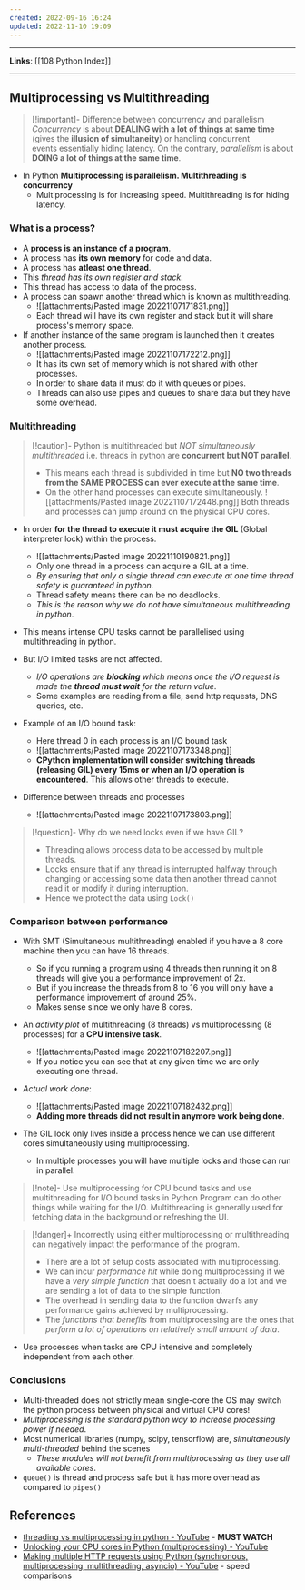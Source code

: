 ```yaml
---
created: 2022-09-16 16:24
updated: 2022-11-10 19:09
---
```

---
**Links**: [[108 Python Index]]

---
## Multiprocessing vs Multithreading 
> [!important]- Difference between concurrency and parallelism
> *Concurrency* is about **DEALING with a lot of things at same time** (gives the **illusion of simultaneity**) or handling concurrent events essentially hiding latency. 
> On the contrary, *parallelism* is about **DOING a lot of things at the same time**. 

- In Python **Multiprocessing is parallelism. Multithreading is concurrency**
	- Multiprocessing is for increasing speed. Multithreading is for hiding latency.

### What is a process?
- A **process is an instance of a program**.
- A process has **its own memory** for code and data.
- A process has **atleast one thread**.
- This *thread has its own register and stack*.
- This thread has access to data of the process.
- A process can spawn another thread which is known as multithreading.
	- ![[attachments/Pasted image 20221107171831.png]]
	- Each thread will have its own register and stack but it will share process's memory space.
- If another instance of the same program is launched then it creates another process.
	- ![[attachments/Pasted image 20221107172212.png]]
	- It has its own set of memory which is not shared with other processes.
	- In order to share data it must do it with queues or pipes.
	- Threads can also use pipes and queues to share data but they have some overhead.

### Multithreading
> [!caution]- Python is multithreaded but *NOT simultaneously multithreaded* i.e. threads in python are **concurrent but NOT parallel**. 
> - This means each thread is subdivided in time but **NO two threads from the SAME PROCESS can ever execute at the same time**.
> - On the other hand processes can execute simultaneously.
> ![[attachments/Pasted image 20221107172448.png]]
> Both threads and processes can jump around on the physical CPU cores.

- In order **for the thread to execute it must acquire the GIL** (Global interpreter lock) within the process.
	- ![[attachments/Pasted image 20221110190821.png]]
	- Only one thread in a process can acquire a GIL at a time.
	- *By ensuring that only a single thread can execute at one time thread safety is guaranteed in python*. 
	- Thread safety means there can be no deadlocks.
	- *This is the reason why we do not have simultaneous multithreading in python*.

- This means intense CPU tasks cannot be parallelised using multithreading in python.
- But I/O limited tasks are not affected.
	- *I/O operations are **blocking** which means once the I/O request is made the **thread must wait** for the return value*.
	- Some examples are reading from a file, send http requests, DNS queries, etc.
- Example of an I/O bound task:
	- Here thread 0 in each process is an I/O bound task
	- ![[attachments/Pasted image 20221107173348.png]]
	- **CPython implementation will consider switching threads (releasing GIL) every 15ms or when an I/O operation is encountered**. This allows other threads to execute.
	
- Difference between threads and processes
	- ![[attachments/Pasted image 20221107173803.png]]

> [!question]- Why do we need locks even if we have GIL?
> - Threading allows process data to be accessed by multiple threads.
> - Locks ensure that if any thread is interrupted halfway through changing or accessing some data then another thread cannot read it or modify it during interruption.
> - Hence we protect the data using `Lock()`

### Comparison between performance
- With SMT (Simultaneous multithreading) enabled if you have a 8 core machine then you can have 16 threads. 
	- So if you running a program using 4 threads then running it on 8 threads will give you a performance improvement of 2x.
	- But if you increase the threads from 8 to 16 you will only have a performance improvement of around 25%.
	- Makes sense since we only have 8 cores.

- An *activity plot* of multithreading (8 threads) vs multiprocessing (8 processes) for a **CPU intensive task**.
	- ![[attachments/Pasted image 20221107182207.png]]
	- If you notice you can see that at any given time we are only executing one thread.
- *Actual work done*:
	- ![[attachments/Pasted image 20221107182432.png]]
	- **Adding more threads did not result in anymore work being done**.

- The GIL lock only lives inside a process hence we can use different cores simultaneously using multiprocessing. 
	- In multiple processes you will have multiple locks and those can run in parallel.

> [!note]- Use multiprocessing for CPU bound tasks and use multithreading for I/O bound tasks in Python
> Program can do other things while waiting for the I/O.
> Multithreading is generally used for fetching data in the background or refreshing the UI.

> [!danger]+ Incorrectly using either multiprocessing or multithreading can negatively impact the performance of the program.
> - There are a lot of setup costs associated with multiprocessing. 
> - We can incur *performance hit* while doing multiprocessing if we have a *very simple function* that doesn't actually do a lot and we are sending a lot of data to the simple function.
> - The overhead in sending data to the function dwarfs any performance gains achieved by multiprocessing.
> - The *functions that benefits* from multiprocessing are the ones that *perform a lot of operations on relatively small amount of data*.

- Use processes when tasks are CPU intensive and completely independent from each other.

### Conclusions
- Multi-threaded does not strictly mean single-core the OS may switch the python process between physical and virtual CPU cores!
- *Multiprocessing is the standard python way to increase processing power if needed*.
- Most numerical libraries (numpy, scipy, tensorflow) are, *simultaneously multi-threaded* behind the scenes
	- *These modules will not benefit from multiprocessing as they use all available cores*.
- `queue()` is thread and process safe but it has more overhead as compared to `pipes()`

## References
- [threading vs multiprocessing in python - YouTube](https://www.youtube.com/watch?v=AZnGRKFUU0c) - **MUST WATCH**
- [Unlocking your CPU cores in Python (multiprocessing) - YouTube](https://www.youtube.com/watch?v=X7vBbelRXn0)
- [Making multiple HTTP requests using Python (synchronous, multiprocessing, multithreading, asyncio) - YouTube](https://www.youtube.com/watch?v=R4Oz8JUuM4s) - speed comparisons
